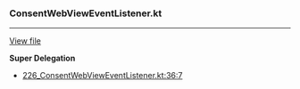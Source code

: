 ### ConsentWebViewEventListener.kt
---
[View file](files/226_ConsentWebViewEventListener.kt)

**Super Delegation**

 - [226_ConsentWebViewEventListener.kt:36:7](files/226_ConsentWebViewEventListener.kt#L36)

